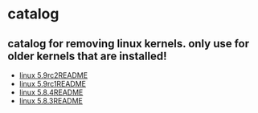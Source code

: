 # catalog

## catalog for removing linux kernels. only use for older kernels that are installed!

- [linux 5.9rc2](https://github.com/HexaOneOfficial/ubuntumainline/tree/master/catalog/5.9-rc2)[README](https://github.com/HexaOneOfficial/ubuntumainline/blob/master/catalog/5.9-rc2/README.md)
- [linux 5.9rc1](https://github.com/HexaOneOfficial/ubuntumainline/tree/master/catalog/5.9-rc1)[README](https://github.com/HexaOneOfficial/ubuntumainline/blob/master/catalog/5.9-rc1/README.md)
- [linux 5.8.4](https://github.com/HexaOneOfficial/ubuntumainline/tree/master/catalog/5.8.4)[README](https://github.com/HexaOneOfficial/ubuntumainline/blob/master/catalog/5.8.4/README.md) 
- [linux 5.8.3](https://github.com/HexaOneOfficial/ubuntumainline/tree/master/catalog/5.8.3)[README](https://github.com/HexaOneOfficial/ubuntumainline/blob/master/catalog/5.8.3/README.md) 
